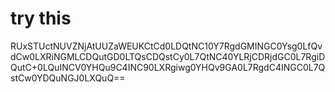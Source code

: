 # try this

RUxSTUctNUVZNjAtUUZaWEUKCtCd0LDQtNC10Y7RgdGMINGC0Ysg0LfQvdCw0LXRiNGMLCDQutGD0LTQsCDQstCy0L7QtNC40YLRjCDRjdGC0L7RgiDQutC+0LQuINCV0YHQu9C4INC90LXRgiwg0YHQv9GA0L7RgdC4INGC0L7QstCw0YDQuNGJ0LXQuQ==